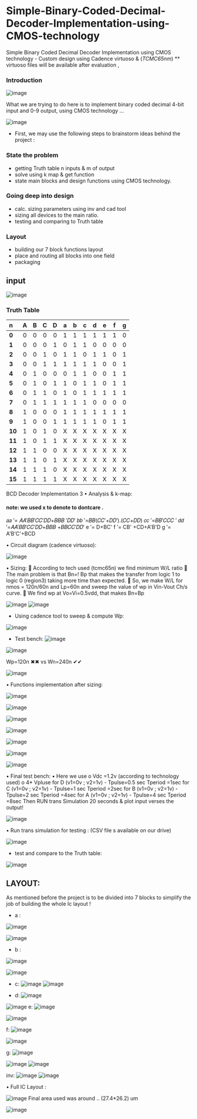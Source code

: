 # Simple-Binary-Coded-Decimal-Decoder-Implementation-using-CMOS-technology
Simple Binary Coded Decimal  Decoder Implementation using  CMOS technology - Custom design using Cadence virtuoso & (*TCMC65nm*)
** virtuoso files will be available after evaluation ,
### Introduction

![image](https://user-images.githubusercontent.com/66570093/171924942-221c0263-ae92-414c-b633-e71b7b8ed10b.png)

What we are trying to do here is to implement binary coded decimal 4-bit input and 0-9 output, using CMOS 
technology … 

![image](https://user-images.githubusercontent.com/66570093/171916753-0dffa529-a4ad-4c93-bbf4-ea94058aeb46.png)
   
   
   



 * First, we may use the following steps to brainstorm ideas behind the project :

### State the problem

*  getting Truth table  n inputs & m of output
* solve using k map & get function
* state main blocks and design functions using CMOS technology.

### Going deep into design 
  
* calc. sizing parameters using inv and cad tool
* sizing all devices to the main ratio.
* testing and comparing to Truth table 
### Layout 
* building our 7 block functions layout 
* place and routing all blocks into one field
* packaging 




## input 
![image](https://user-images.githubusercontent.com/66570093/171925244-7f5f7102-3e54-428f-ac8f-d103545de589.png)
### Truth Table 

n | **A**| **B**| **C**| **D**| **a**| **b**| **c** | **d**| **e**| **f**| **g**
:--|:--:|:--:|:--:|:--:|:--:|:--:|:--:|:--:|:--:|:--:|:--:
**0** | 0| 0| 0| 0| 1| 1| 1| 1| 1| 1| 0
**1** | 0| 0| 0| 1| 0| 1| 1| 0| 0| 0| 0
**2** | 0| 0| 1| 0| 1| 1| 0| 1| 1| 0| 1
**3** | 0| 0| 1| 1| 1| 1| 1| 1| 0| 0| 1
**4** | 0| 1| 0| 0| 0| 1| 1| 0| 0| 1| 1
**5** | 0| 1| 0| 1| 1| 0| 1| 1| 0| 1| 1
**6** | 0| 1| 1| 0| 1| 0| 1| 1| 1| 1| 1
**7** | 0| 1| 1| 1| 1| 1| 1| 0| 0| 0| 0
**8** | 1| 0| 0| 0| 1| 1| 1| 1| 1| 1| 1
**9** | 1| 0| 0| 1| 1| 1| 1| 1| 0| 1| 1
**10**| 1| 0| 1| 0| X| X| X| X| X| X| X
**11**| 1| 0| 1| 1| X| X| X| X| X| X| X
**12**| 1| 1| 0| 0| X| X| X| X| X| X| X
**13**| 1| 1| 0| 1| X| X| X| X| X| X| X
**14**| 1| 1| 1| 0| X| X| X| X| X| X| X
**15**| 1| 1| 1| 1| X| X| X| X| X| X| X



BCD Decoder Implementation
3
• Analysis & k-map:


 
#### note: we used x to denote to dontcare .
𝑎𝑎 ′= 𝐴𝐴′𝐵𝐵′𝐶𝐶′𝐷𝐷+𝐵𝐵𝐵 ′𝐷𝐷′ 𝑏𝑏 ′=𝐵𝐵(𝐶𝐶′+𝐷𝐷′).(𝐶𝐶+𝐷𝐷) 𝑐𝑐 ′=𝐵𝐵′𝐶𝐶𝐶 ′ 𝑑𝑑 ′=𝐴𝐴′𝐵𝐵′𝐶𝐶′𝐷𝐷+𝐵𝐵𝐵 +𝐵𝐵𝐶𝐶′𝐷𝐷′
e ′= D+BC'
f ′= CB' +CD+A'B'D
g ′= A'B'C'+BCD

•	Circuit diagram (cadence virtuoso): 


![image](https://user-images.githubusercontent.com/66570093/171925795-f6fc76d0-f08f-4842-9ad0-90f885ec36dc.png)




• Sizing:
 According to tech used (tcmc65n) we find minimum W/L ratio
 The main problem is that Bn=! Bp that makes the transfer from logic 1 to logic 0 (region3) taking more time than expected.
 So, we make W/L for nmos = 120n/60n and Lp=60n and sweep the value of wp in Vin-Vout Ch/s curve.
 We find wp at Vo=Vi=0.5vdd, that makes Bn=Bp




![image](https://user-images.githubusercontent.com/66570093/171925897-e71c0351-b7f6-407a-b446-7fca253655c1.png)
![image](https://user-images.githubusercontent.com/66570093/171925916-10cb8a4e-aca7-462f-82a5-011cec9fbdc3.png)




*	Using cadence tool to sweep & compute Wp:


![image](https://user-images.githubusercontent.com/66570093/171926038-83389621-c592-4c79-8525-ce3293fe1fb7.png)
* 	Test bench:
![image](https://user-images.githubusercontent.com/66570093/171926122-5ab6c26a-d04c-4955-8436-b96a661beb74.png)


![image](https://user-images.githubusercontent.com/66570093/171926146-4178b9fa-a2ee-495d-b8be-701ccc915351.png)


Wp=120n ✖✖  vs  Wn=240n ✔✔



![image](https://user-images.githubusercontent.com/66570093/171926196-4f3f9869-70f6-473a-a46c-38c583fa5f13.png)


•	Functions implementation after sizing: 


![image](https://user-images.githubusercontent.com/66570093/171926259-07b88a5a-10b6-4e4c-9df4-d8c23ea9ba8d.png)


![image](https://user-images.githubusercontent.com/66570093/171926295-438967f3-7374-4b23-9723-88fbc09c50b9.png)



![image](https://user-images.githubusercontent.com/66570093/171926325-8238857f-4d2e-4c0d-af54-831c4c703a8a.png)


![image](https://user-images.githubusercontent.com/66570093/171926505-a1ecb134-db95-4fbc-8d94-d9cffbfb3baa.png)


![image](https://user-images.githubusercontent.com/66570093/171926529-ea9129f1-9c37-45cb-9a72-15117cf907f4.png)


![image](https://user-images.githubusercontent.com/66570093/171926551-2567a1c2-8675-47f3-8566-2762974171e5.png)



![image](https://user-images.githubusercontent.com/66570093/171926584-308b4e75-bd22-4fa9-a87a-e2cd0ff3c664.png)


•	Final test bench:
•	Here we use 
o	Vdc =1.2v (according to technology used) 
o	4* Vpluse
   for D (v1=0v ; v2=1v)  - Tpulse=0.5 sec Tperiod =1sec
   for C (v1=0v ;  v2=1v)  - Tpulse=1  sec Tperiod =2sec
   for B (v1=0v ;  v2=1v)  - Tpulse=2  sec Tperiod =4sec
   for A (v1=0v ;  v2=1v)  - Tpulse=4  sec Tperiod =8sec
Then RUN trans Simulation 20 seconds & plot input verses the output!



![image](https://user-images.githubusercontent.com/66570093/171926629-46c99638-5e57-45ff-afd7-9eb92d17f117.png)


•	Run trans simulation for testing : (CSV file s available on our drive)

![image](https://user-images.githubusercontent.com/66570093/171926682-b27ccf6a-6d97-4841-a3d8-ece0a94279eb.png)


* test and compare to the Truth table:


![image](https://user-images.githubusercontent.com/66570093/171926730-699e972f-8bbf-474f-9019-28534c6a96b9.png)


## LAYOUT:

As mentioned before the project is to be divided into 7 blocks to simplify the job of building the whole Ic layout !

* a :

![image](https://user-images.githubusercontent.com/66570093/171926936-0ab70ffb-4e8b-45a1-a972-4cdab8ebbe29.png)


![image](https://user-images.githubusercontent.com/66570093/171926975-51f889c0-691b-47b0-bf11-a27ca1a90d1d.png)


* b :

![image](https://user-images.githubusercontent.com/66570093/171927017-8fd7f162-4d25-410f-b4de-21df6e0a4aad.png)


![image](https://user-images.githubusercontent.com/66570093/171927109-073b572a-483b-420c-ae0e-45bfb8ff1ee9.png)



* c:
 ![image](https://user-images.githubusercontent.com/66570093/171927207-d6aa44fb-04e6-4703-a15c-12c2c6a28868.png)
![image](https://user-images.githubusercontent.com/66570093/171927241-b4bdaa64-9f48-4d21-91ce-7cd68aad166b.png)
 
 
 * d:
 ![image](https://user-images.githubusercontent.com/66570093/171927387-4c8ce9de-13f2-4c53-b7d5-36dfa2a1a48f.png)

![image](https://user-images.githubusercontent.com/66570093/171927432-8652c3c3-047c-415e-8793-a442fa36e5d4.png)
 e:
 ![image](https://user-images.githubusercontent.com/66570093/171927509-49da7392-4767-45a8-bf42-1b8b39d3ddb0.png)

![image](https://user-images.githubusercontent.com/66570093/171927549-903a74d8-edce-4ddf-8cc0-ccc0c604bb59.png)



f:
![image](https://user-images.githubusercontent.com/66570093/171927628-d7cc58ce-031a-426f-8dfe-8c3a1087fac2.png)


![image](https://user-images.githubusercontent.com/66570093/171927668-273b2c29-286a-4b25-a0dd-44769e30acb9.png)


g:
![image](https://user-images.githubusercontent.com/66570093/171927742-6a3b9db5-f951-4046-8726-2a16ab265e24.png)

![image](https://user-images.githubusercontent.com/66570093/171927796-46fdf570-eead-44f2-a83b-521ce5f38b44.png)
![image](https://user-images.githubusercontent.com/66570093/171927815-d2d57a7e-b4f6-4519-898c-4eefb6cfce21.png)
 
 
 inv:
  ![image](https://user-images.githubusercontent.com/66570093/171927864-cf759efc-ed26-4501-b362-fb8a972f1ded.png)
![image](https://user-images.githubusercontent.com/66570093/171927892-60ea9351-4d6b-401c-9d28-5a676a1e0956.png)




•	Full IC Layout :


![image](https://user-images.githubusercontent.com/66570093/171928015-c91c0e91-97b3-47db-91da-cbdfcd41570e.png)
Final area used was around .. (27.4*26.2) um 

![image](https://user-images.githubusercontent.com/66570093/171928081-1c244fc7-bef7-40c3-a28e-4fa4d46d384e.png)
    
    
    
    
    
    




















